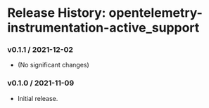 # Release History: opentelemetry-instrumentation-active_support

### v0.1.1 / 2021-12-02

* (No significant changes)

### v0.1.0 / 2021-11-09

* Initial release.
